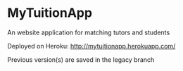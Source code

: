 ﻿# MyTuitionApp
 An website application for matching tutors and students
 
 Deployed on Heroku: http://mytuitionapp.herokuapp.com/
 
 Previous version(s) are saved in the legacy branch



